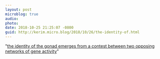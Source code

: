 ```yaml
---
layout: post
microblog: true
audio: 
photo: 
date: 2018-10-25 21:25:07 -0800
guid: http://kerim.micro.blog/2018/10/26/the-identity-of.html
---
```

"[the identity of the gonad emerges from a contest between two opposing networks of gene activity](https://www.scientificamerican.com/article/sex-redefined-the-idea-of-2-sexes-is-overly-simplistic1/)"
